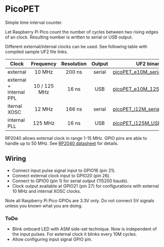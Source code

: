 # PicoPET
Simple time interval counter.

Let Raspberry Pi Pico count the number of cycles between two rising edges of an clock. 
Resulting number is written to serial or USB output.

Different external/internal clocks can be used. See following table with compiled sample UF2 file links.

| Clock | Frequency | Resolution | Output | UF2 binary |
| ----- | :-------: | :--------: | :----: | ---------- |
| external | 10 MHz | 200 ns | serial | [picoPET_e10M_serial.uf2](build/picoPET_e10M_serial.uf2) |
| external + internal PPL | 10 / 125 MHz | 16 ns | USB | [picoPET_e10M_125pll_USB.uf2](build/picoPET_e10M_125pll_USB.uf2) |
| iternal XOSC | 12 MHz | 166 ns | serial | [picoPET_i12M_serial.uf2](build/picoPET_i12M_serial.uf2) |
| internal PLL | 125 MHz | 16 ns | USB | [picoPET_i125M_USB.uf2](build/picoPET_i125M_USB.uf2) |

RP2040 allows external clock in range 1-15 MHz. GPIO pins are able to handle up to 50 MHz. See [RP2040 datasheet](https://www.google.com/url?sa=t&rct=j&q=&esrc=s&source=web&cd=&cad=rja&uact=8&ved=2ahUKEwjBo_ru5unwAhVDgP0HHVWtDsYQFjAAegQIAhAF&url=https%3A%2F%2Fdatasheets.raspberrypi.org%2Frp2040%2Frp2040-datasheet.pdf&usg=AOvVaw0cYbMaHm3MR5NGDRAtgA0w) for details.

## Wiring

- Connect input pulse signal input to GPIO16 (pin 21).
- Connect external clock input to GPIO20 (pin 26).
- Connect to GPIO0 (pin 1) for serial output (115200 bauds).
- Clock output available at GPIO21 (pin 27) for configurations with external 10 MHz and internal XOSC clocks.

Note all Raspberry Pi Pico GPIOs are 3.3V only. Do not connect 5V signals unless you known what you are doing.

### ToDo
- Blink onboard LED with ASM side-set technique. Now is independent of the input pulses. For external clock it blinks every 10M cycles.
- Allow configuring input signal GPIO pin.


